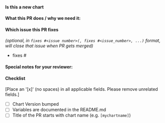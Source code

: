 <!--
Thank you for contributing to New Relic's Helm charts. Before you submit this PR we'd like to
make sure you are aware of our technical requirements:

* https://github.com/newrelic-experimental/helm-charts/blob/master/CONTRIBUTING.md#technical-requirements

For a quick overview across what we will look at reviewing your PR, please read
our review guidelines:

* https://github.com/newrelic-experimental/helm-charts/blob/master/REVIEW_GUIDELINES.md

Following our best practices right from the start will accelerate the review process and
help get your PR merged quicker.

When updates to your PR are requested, please add new commits and do not squash the
history. This will make it easier to identify new changes. The PR will be squashed
anyways when it is merged. Thanks.

For fast feedback, please @-mention maintainers that are listed in the Chart.yaml file.

Please make sure you test your changes before you push them. Once pushed, a Github Action
will run across your changes and do some initial checks and linting. These checks run
very quickly. Please check the results. We would like these checks to pass before we
even continue reviewing your changes.
-->
#### Is this a new chart

#### What this PR does / why we need it:

#### Which issue this PR fixes
*(optional, in `fixes #<issue number>(, fixes #<issue_number>, ...)` format, will close that issue when PR gets merged)*
  - fixes #

#### Special notes for your reviewer:

#### Checklist
[Place an '[x]' (no spaces) in all applicable fields. Please remove unrelated fields.]
- [ ] Chart Version bumped
- [ ] Variables are documented in the README.md
- [ ] Title of the PR starts with chart name (e.g. `[mychartname]`)